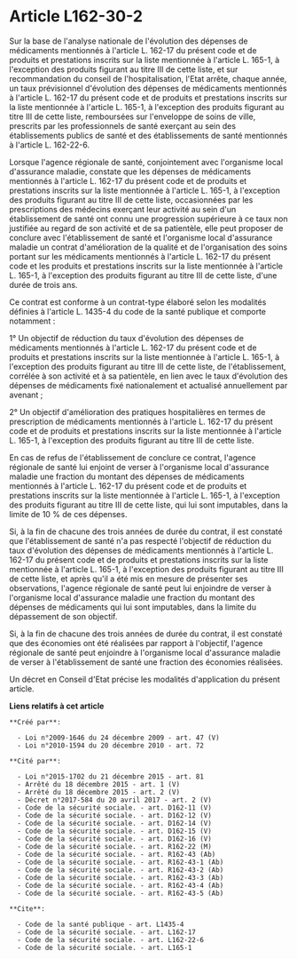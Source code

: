 # Article L162-30-2

Sur la base de l'analyse nationale de l'évolution des dépenses de médicaments mentionnés à l'article L. 162-17 du présent
code et de produits et prestations inscrits sur la liste mentionnée à l'article L. 165-1, à l'exception des produits figurant
au titre III de cette liste, et sur recommandation du conseil de l'hospitalisation, l'Etat arrête, chaque année, un taux
prévisionnel d'évolution des dépenses de médicaments mentionnés à l'article L. 162-17 du présent code et de produits et
prestations inscrits sur la liste mentionnée à l'article L. 165-1, à l'exception des produits figurant au titre III de cette
liste, remboursées sur l'enveloppe de soins de ville, prescrits par les professionnels de santé exerçant au sein des
établissements publics de santé et des établissements de santé mentionnés à l'article L. 162-22-6. 

Lorsque l'agence régionale de santé, conjointement avec l'organisme local d'assurance maladie, constate que les dépenses de
médicaments mentionnés à l'article L. 162-17 du présent code et de produits et prestations inscrits sur la liste mentionnée à
l'article L. 165-1, à l'exception des produits figurant au titre III de cette liste, occasionnées par les prescriptions des
médecins exerçant leur activité au sein d'un établissement de santé ont connu une progression supérieure à ce taux non
justifiée au regard de son activité et de sa patientèle, elle peut proposer de conclure avec l'établissement de santé et
l'organisme local d'assurance maladie un contrat d'amélioration de la qualité et de l'organisation des soins portant sur les
médicaments mentionnés à l'article L. 162-17 du présent code et les produits et prestations inscrits sur la liste mentionnée
à l'article L. 165-1, à l'exception des produits figurant au titre III de cette liste, d'une durée de trois ans. 

Ce contrat est conforme à un contrat-type élaboré selon les modalités définies à l'article L. 1435-4 du code de la santé
publique et comporte notamment : 

1° Un objectif de réduction du taux d'évolution des dépenses de médicaments mentionnés à l'article L. 162-17 du présent code
et de produits et prestations inscrits sur la liste mentionnée à l'article L. 165-1, à l'exception des produits figurant au
titre III de cette liste, de l'établissement, corrélée à son activité et à sa patientèle, en lien avec le taux d'évolution
des dépenses de médicaments fixé nationalement et actualisé annuellement par avenant ; 

2° Un objectif d'amélioration des pratiques hospitalières en termes de prescription de médicaments mentionnés à l'article L.
162-17 du présent code et de produits et prestations inscrits sur la liste mentionnée à l'article L. 165-1, à l'exception des
produits figurant au titre III de cette liste. 

En cas de refus de l'établissement de conclure ce contrat, l'agence régionale de santé lui enjoint de verser à l'organisme
local d'assurance maladie une fraction du montant des dépenses de médicaments mentionnés à l'article L. 162-17 du présent
code et de produits et prestations inscrits sur la liste mentionnée à l'article L. 165-1, à l'exception des produits figurant
au titre III de cette liste, qui lui sont imputables, dans la limite de 10 % de ces dépenses. 

Si, à la fin de chacune des trois années de durée du contrat, il est constaté que l'établissement de santé n'a pas respecté
l'objectif de réduction du taux d'évolution des dépenses de médicaments mentionnés à l'article L. 162-17 du présent code et
de produits et prestations inscrits sur la liste mentionnée à l'article L. 165-1, à l'exception des produits figurant au
titre III de cette liste, et après qu'il a été mis en mesure de présenter ses observations, l'agence régionale de santé peut
lui enjoindre de verser à l'organisme local d'assurance maladie une fraction du montant des dépenses de médicaments qui lui
sont imputables, dans la limite du dépassement de son objectif. 

Si, à la fin de chacune des trois années de durée du contrat, il est constaté que des économies ont été réalisées par rapport
à l'objectif, l'agence régionale de santé peut enjoindre à l'organisme local d'assurance maladie de verser à l'établissement
de santé une fraction des économies réalisées. 

Un décret en Conseil d'Etat précise les modalités d'application du présent article.

**Liens relatifs à cet article**

	**Créé par**:

	  - Loi n°2009-1646 du 24 décembre 2009 - art. 47 (V)
	  - Loi n°2010-1594 du 20 décembre 2010 - art. 72

	**Cité par**:

	  - Loi n°2015-1702 du 21 décembre 2015 - art. 81
	  - Arrêté du 18 décembre 2015 - art. 1 (V)
	  - Arrêté du 18 décembre 2015 - art. 2 (V)
	  - Décret n°2017-584 du 20 avril 2017 - art. 2 (V)
	  - Code de la sécurité sociale. - art. D162-11 (V)
	  - Code de la sécurité sociale. - art. D162-12 (V)
	  - Code de la sécurité sociale. - art. D162-14 (V)
	  - Code de la sécurité sociale. - art. D162-15 (V)
	  - Code de la sécurité sociale. - art. D162-16 (V)
	  - Code de la sécurité sociale. - art. R162-22 (M)
	  - Code de la sécurité sociale. - art. R162-43 (Ab)
	  - Code de la sécurité sociale. - art. R162-43-1 (Ab)
	  - Code de la sécurité sociale. - art. R162-43-2 (Ab)
	  - Code de la sécurité sociale. - art. R162-43-3 (Ab)
	  - Code de la sécurité sociale. - art. R162-43-4 (Ab)
	  - Code de la sécurité sociale. - art. R162-43-5 (Ab)

	**Cite**:

	  - Code de la santé publique - art. L1435-4
	  - Code de la sécurité sociale. - art. L162-17
	  - Code de la sécurité sociale. - art. L162-22-6
	  - Code de la sécurité sociale. - art. L165-1
